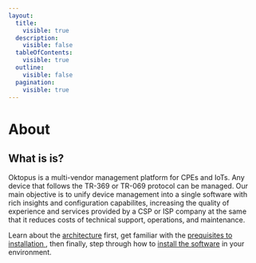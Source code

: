 ```yaml
---
layout:
  title:
    visible: true
  description:
    visible: false
  tableOfContents:
    visible: true
  outline:
    visible: false
  pagination:
    visible: true
---
```


# About

## What is is?

Oktopus is a multi-vendor management platform for CPEs and IoTs. Any device that follows the TR-369 or TR-069 protocol can be managed. Our main objective is to unify device management into a single software with rich insights and configuration capabilites, increasing the quality of experience and services provided  by a CSP or ISP company at the same that it reduces costs of technical support, operations, and maintenance.

Learn about the [architecture](architecture/) first, get familiar with the [prequisites to installation](installation/)[ ](requirements/), then finally, step through how to [install the software](installation/) in your environment.
